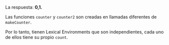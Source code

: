 La respuesta: **0,1.**

Las funciones `counter` y `counter2` son creadas en llamadas diferentes de `makeCounter`.

Por lo tanto, tienen Lexical Environments que son independientes, cada uno de ellos tiene su propio `count`.
